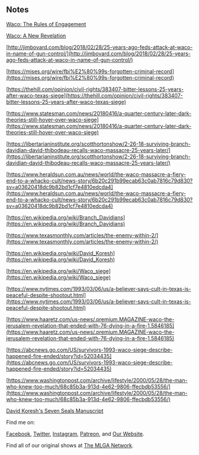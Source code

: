 ## Notes

[Waco: The Rules of Engagement](https://www.youtube.com/watch?v=7i1rW-iW554)

[Waco: A New Revelation](http://www.documentarytube.com/videos/waco-a-new-revelation) 

[http://jimbovard.com/blog/2018/02/28/25-years-ago-feds-attack-at-waco-in-name-of-gun-control/](http://jimbovard.com/blog/2018/02/28/25-years-ago-feds-attack-at-waco-in-name-of-gun-control/)

[https://mises.org/wire/fbi%E2%80%99s-forgotten-criminal-record](https://mises.org/wire/fbi%E2%80%99s-forgotten-criminal-record)

[https://thehill.com/opinion/civil-rights/383407-bitter-lessons-25-years-after-waco-texas-siege](https://thehill.com/opinion/civil-rights/383407-bitter-lessons-25-years-after-waco-texas-siege)

[https://www.statesman.com/news/20180416/a-quarter-century-later-dark-theories-still-hover-over-waco-siege](https://www.statesman.com/news/20180416/a-quarter-century-later-dark-theories-still-hover-over-waco-siege)

[https://libertarianinstitute.org/scotthortonshow/2-26-18-surviving-branch-davidian-david-thibodeau-recalls-waco-massacre-25-years-later/](https://libertarianinstitute.org/scotthortonshow/2-26-18-surviving-branch-davidian-david-thibodeau-recalls-waco-massacre-25-years-later/)

[https://www.heraldsun.com.au/news/world/the-waco-massacre-a-fiery-end-to-a-whacko-cult/news-story/6b20c291b99ecab63c0ab7816c79d830?sv=a03620418dc9b82bd1cf7e4810edcda4](https://www.heraldsun.com.au/news/world/the-waco-massacre-a-fiery-end-to-a-whacko-cult/news-story/6b20c291b99ecab63c0ab7816c79d830?sv=a03620418dc9b82bd1cf7e4810edcda4)

[https://en.wikipedia.org/wiki/Branch_Davidians](https://en.wikipedia.org/wiki/Branch_Davidians)

[https://www.texasmonthly.com/articles/the-enemy-within-2/](https://www.texasmonthly.com/articles/the-enemy-within-2/)

[https://en.wikipedia.org/wiki/David_Koresh](https://en.wikipedia.org/wiki/David_Koresh)

[https://en.wikipedia.org/wiki/Waco_siege](https://en.wikipedia.org/wiki/Waco_siege)

[https://www.nytimes.com/1993/03/06/us/a-believer-says-cult-in-texas-is-peaceful-despite-shootout.html](https://www.nytimes.com/1993/03/06/us/a-believer-says-cult-in-texas-is-peaceful-despite-shootout.html)

[https://www.haaretz.com/us-news/.premium.MAGAZINE-waco-the-jerusalem-revelation-that-ended-with-76-dying-in-a-fire-1.5846185](https://www.haaretz.com/us-news/.premium.MAGAZINE-waco-the-jerusalem-revelation-that-ended-with-76-dying-in-a-fire-1.5846185)

[https://abcnews.go.com/US/survivors-1993-waco-siege-describe-happened-fire-ended/story?id=52034435](https://abcnews.go.com/US/survivors-1993-waco-siege-describe-happened-fire-ended/story?id=52034435)

[https://www.washingtonpost.com/archive/lifestyle/2000/05/28/the-man-who-knew-too-much/68c85b3a-913d-4e62-9806-ffecbdb53556/](https://www.washingtonpost.com/archive/lifestyle/2000/05/28/the-man-who-knew-too-much/68c85b3a-913d-4e62-9806-ffecbdb53556/)

[David Koresh's Seven Seals Manuscript](https://s3.amazonaws.com/com.ryanburgett.personal/375-d1a4.pdf (Seven Seals PDF))


Find me on:

[Facebook](https://facebook.com/thisismlga), [Twitter](https://twitter.com/thisismlga), [Instagram](https://instagram.com/thisismlga), [Patreon](https://www.patreon.com/ThisIsMLGA), and [Our Website](https://thisismlga.com).

Find all of our original shows at [The MLGA Network](https://mlganetwork.com).


